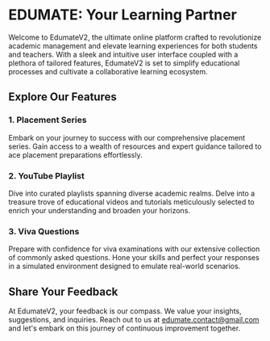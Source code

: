 # EDUMATE: Your Learning Partner

Welcome to EdumateV2, the ultimate online platform crafted to revolutionize academic management and elevate learning experiences for both students and teachers. With a sleek and intuitive user interface coupled with a plethora of tailored features, EdumateV2 is set to simplify educational processes and cultivate a collaborative learning ecosystem.

## Explore Our Features

### 1. Placement Series

Embark on your journey to success with our comprehensive placement series. Gain access to a wealth of resources and expert guidance tailored to ace placement preparations effortlessly.

### 2. YouTube Playlist

Dive into curated playlists spanning diverse academic realms. Delve into a treasure trove of educational videos and tutorials meticulously selected to enrich your understanding and broaden your horizons.

### 3. Viva Questions

Prepare with confidence for viva examinations with our extensive collection of commonly asked questions. Hone your skills and perfect your responses in a simulated environment designed to emulate real-world scenarios.

## Share Your Feedback

At EdumateV2, your feedback is our compass. We value your insights, suggestions, and inquiries. Reach out to us at [edumate.contact@gmail.com](mailto:edumate.contact@gmail.com) and let's embark on this journey of continuous improvement together.
